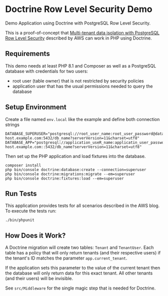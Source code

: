 # Doctrine Row Level Security Demo

Demo Application using Doctrine with PostgreSQL Row Level Security.

This is a proof-of-concept
that [Multi-tenant data isolation with PostgreSQL Row Level Security](https://aws.amazon.com/blogs/database/multi-tenant-data-isolation-with-postgresql-row-level-security/)
described by AWS can work in PHP using Doctrine.

## Requirements

This demo needs at least PHP 8.1 and Composer as well as a PostgreSQL database with credentials for two users:

* root user (table owner) that is not restricted by security policies
* application user that has the usual permissions needed to query the database

## Setup Environment

Create a file named `env.local` like the example and define both connection strings

```shell
DATABASE_SUPERUSER="postgresql://root_user_name:root_user_password@database-host.example.com:5432/db_name?serverVersion=11&charset=utf8"
DATABASE_APP="postgresql://application_useR_name:applicatin_user_password@database-host.example.com::5432/db_name?serverVersion=11&charset=utf8"
```

Then set up the PHP application and load fixtures into the database.

```shell
composer install
php bin/console doctrine:database:create --connection=superuser
php bin/console doctrine:migrations:migrate --em=superuser
php bin/console doctrine:fixtures:load --em=superuser
```

## Run Tests

This application provides tests for all scenarios described in the AWS blog. To execute the tests run:

```shell
./bin/phpunit
```

## How Does it Work?

A Doctrine migration will create two tables: `Tenant` and `TenantUser`. Each table has a policy that will only return
tenants (and their respective users) if the tenant's ID matches the parameter `app.current_tenant`.

If the application sets this parameter to the value of the current tenant then the database will only return data for
this exact tenant. All other tenants (and their users) will be invisible.

See `src/Middleware` for the single magic step that is needed for Doctrine.